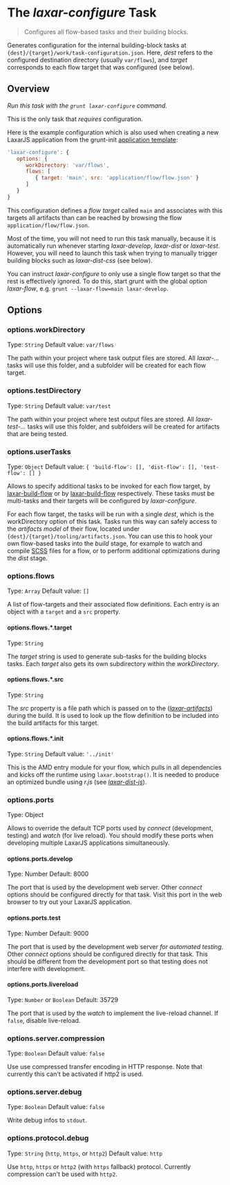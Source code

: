 # The *laxar-configure* Task

> Configures all flow-based tasks and their building blocks.

Generates configuration for the internal building-block tasks at `{dest}/{target}/work/task-configuration.json`.
Here, *dest* refers to the configured destination directory (usually `var/flows`), and *target* corresponds to each flow target that was configured (see below).


## Overview

*Run this task with the `grunt laxar-configure` command.*

This is the only task that *requires* configuration.

Here is the example configuration which is also used when creating a new LaxarJS application from the grunt-init [application template](//github.com/LaxarJS/grunt-init-laxar-application):

```js
'laxar-configure': {
   options: {
      workDirectory: 'var/flows',
      flows: [
         { target: 'main', src: 'application/flow/flow.json' }
      ]
   }
}
```

This configuration defines a *flow target* called `main` and associates with this targets all artifacts than can be reached by browsing the flow `application/flow/flow.json`.

Most of the time, you will not need to run this task manually, because it is automatically run whenever starting *laxar-develop*, *laxar-dist* or *laxar-test*.
However, you will need to launch this task when trying to manually trigger building blocks such as *laxar-dist-css* (see below).

You can instruct _laxar-configure_ to only use a single flow target so that the rest is effectively ignored.
To do this, start grunt with the global option _laxar-flow_, e.g. `grunt --laxar-flow=main laxar-develop`.


## Options

### options.workDirectory

Type: `String`
Default value: `var/flows`

The path within your project where task output files are stored.
All *laxar-...* tasks will use this folder, and a subfolder will be created for each flow target.


### options.testDirectory

Type: `String`
Default value: `var/test`

The path within your project where test output files are stored.
All *laxar-test-...* tasks will use this folder, and subfolders will be created for artifacts that are being tested.


### options.userTasks

Type: `Object`
Default value: `{ 'build-flow': [], 'dist-flow': [], 'test-flow': [] }`

Allows to specify additional tasks to be invoked for each flow target, by [laxar-build-flow](internal/laxar-build-flow.md) or by [laxar-build-flow](internal/laxar-build-dist.md) respectively.
These tasks must be multi-tasks and their targets will be configured by _laxar-configure_.

For each flow target, the tasks will be run with a single _dest_, which is the workDirectory option of this task.
Tasks run this way can safely access to the _artifacts model_ of their flow, located under `{dest}/{target}/tooling/artifacts.json`.
You can use this to hook your own flow-based tasks into the _build_ stage, for example to watch and compile [SCSS](http://sass-lang.com) files for a flow, or to perform additional optimizations during the _dist_ stage.


### options.flows

Type: `Array`
Default value: `[]`

A list of flow-targets and their associated flow definitions.
Each entry is an object with a `target` and a `src` property.


#### options.flows.*.target

Type: `String`

The *target* string is used to generate sub-tasks for the building blocks tasks.
Each *target* also gets its own subdirectory within the *workDirectory*.


#### options.flows.*.src

Type: `String`

The *src* property is a file path which is passed on to the ([*laxar-artifacts*](internal/laxar-artifacts.md)) during the build.
It is used to look up the flow definition to be included into the build artifacts for this target.


#### options.flows.*.init

Type: `String`
Default value: `'../init'`

This is the AMD entry module for your flow, which pulls in all dependencies and kicks off the runtime using `laxar.bootstrap()`.
It is needed to produce an optimized bundle using _r.js_ (see [*laxar-dist-js*](internal/laxar-dist-js.md)).


### options.ports

Type: Object

Allows to override the default TCP ports used by *connect* (development, testing) and *watch* (for live reload).
You should modify these ports when developing multiple LaxarJS applications simultaneously.


#### options.ports.develop

Type: Number
Default: 8000

The port that is used by the development web server.
Other *connect* options should be configured directly for that task.
Visit this port in the web browser to try out your LaxarJS application.


#### options.ports.test

Type: Number
Default: 9000

The port that is used by the development web server *for automated testing*.
Other *connect* options should be configured directly for that task.
This should be different from the development port so that testing does not interfere with development.


#### options.ports.livereload

Type: `Number` or `Boolean`
Default: 35729

The port that is used by the *watch* to implement the live-reload channel. If `false`, disable live-reload.


### options.server.compression

Type: `Boolean`
Default value: `false`

Use use compressed transfer encoding in HTTP response. Note that currently this
can't be activated if http2 is used.


### options.server.debug

Type: `Boolean`
Default value: `false`

Write debug infos to `stdout`.


### options.protocol.debug

Type: `String` (`http`, `https`, or `http2`)
Default value: `http`

Use `http`, `https` or `http2` (with `https` fallback) protocol. Currently
compression can't be used with `http2`.
